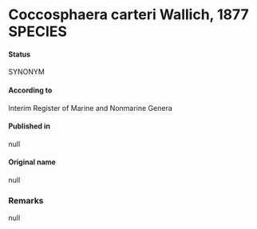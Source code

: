 Coccosphaera carteri Wallich, 1877 SPECIES
=======

#### Status
SYNONYM

#### According to
Interim Register of Marine and Nonmarine Genera

#### Published in
null

#### Original name
null

### Remarks
null